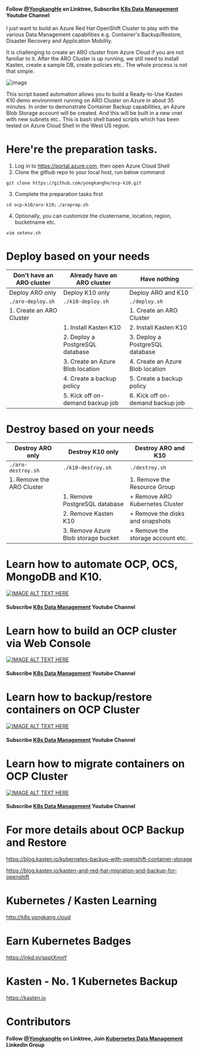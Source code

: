#### Follow [@YongkangHe](https://linktr.ee/yongkang) on Linktree, Subscribe [K8s Data Management](https://www.youtube.com/channel/UCm-sw1b23K-scoVSCDo30YQ?sub_confirmation=1) Youtube Channel

I just want to build an Azure Red Hat OpenShift Cluster to play with the various Data Management capabilities e.g. Container's Backup/Restore, Disaster Recovery and Application Mobility. 

It is challenging to create an ARO cluster from Azure Cloud if you are not familiar to it. After the ARO Cluster is up running, we still need to install Kasten, create a sample DB, create policies etc.. The whole process is not that simple.

![image](https://pbs.twimg.com/media/FYfpuo1WIAEu8BZ?format=jpg&name=small)

This script based automation allows you to build a Ready-to-Use Kasten K10 demo environment running on ARO Cluster on Azure in about 35 minutes. In order to demonstrate Container Backup capabilities, an Azure Blob Storage account will be created. And this will be built in a new vnet with new subnets etc.. This is bash shell based scripts which has been tested on Azure Cloud Shell in the West US region. 

# Here're the preparation tasks. 
1. Log in to https://portal.azure.com, then open Azure Cloud Shell
2. Clone the github repo to your local host, run below command
````
git clone https://github.com/yongkanghe/ocp-k10.git
````
3. Complete the preparation tasks first
````
cd ocp-k10/aro-k10;./aroprep.sh
````
4. Optionally, you can customize the clustername, location, region, bucketname etc.
````
vim setenv.sh
````

# Deploy based on your needs

| Don't have an ARO cluster | Already have an ARO cluster      | Have nothing                     |
|---------------------------|----------------------------------|----------------------------------|
| Deploy ARO only           | Deploy K10 only                  | Deploy ARO and K10               |
| ``` ./aro-deploy.sh ```   | ``` ./k10-deploy.sh ```          | ``` ./deploy.sh ```              |
| 1. Create an ARO Cluster  |                                  | 1. Create an ARO Cluster         |
|                           | 1. Install Kasten K10            | 2. Install Kasten K10            |
|                           | 2. Deploy a PostgreSQL database  | 3. Deploy a PostgreSQL database  |
|                           | 3. Create an Azure Blob location | 4. Create an Azure Blob location |
|                           | 4. Create a backup policy        | 5. Create a backup policy        |
|                           | 5. Kick off on-demand backup job | 6. Kick off on-demand backup job |

# Destroy based on your needs

| Destroy ARO only          | Destroy K10 only                     | Destroy ARO and K10                 |
|---------------------------|--------------------------------------|-------------------------------------|
| ``` ./aro-destroy.sh ```  | ``` ./k10-destroy.sh ```             | ``` ./destroy.sh ```                |
| 1. Remove the ARO Cluster |                                      | 1. Remove the Resource Group        |
|                           | 1. Remove PostgreSQL database        |    + Remove ARO Kubernetes Cluster  |
|                           | 2. Remove Kasten K10                 |    + Remove the disks and snapshots |
|                           | 3. Remove Azure Blob storage bucket  |    + Remove the storage account etc.|

# Learn how to automate OCP, OCS, MongoDB and K10.
[![IMAGE ALT TEXT HERE](https://img.youtube.com/vi/HohBSwDjtmM/0.jpg)](https://www.youtube.com/watch?v=HohBSwDjtmM)
#### Subscribe [K8s Data Management](https://www.youtube.com/channel/UCm-sw1b23K-scoVSCDo30YQ?sub_confirmation=1) Youtube Channel

# Learn how to build an OCP cluster via Web Console
[![IMAGE ALT TEXT HERE](https://img.youtube.com/vi/FDvY9PSxgAQ/0.jpg)](https://www.youtube.com/watch?v=FDvY9PSxgAQ)
#### Subscribe [K8s Data Management](https://www.youtube.com/channel/UCm-sw1b23K-scoVSCDo30YQ?sub_confirmation=1) Youtube Channel

# Learn how to backup/restore containers on OCP Cluster
[![IMAGE ALT TEXT HERE](https://img.youtube.com/vi/zMKIOCuEPyI/0.jpg)](https://www.youtube.com/watch?v=zMKIOCuEPyI)
#### Subscribe [K8s Data Management](https://www.youtube.com/channel/UCm-sw1b23K-scoVSCDo30YQ?sub_confirmation=1) Youtube Channel

# Learn how to migrate containers on OCP Cluster
[![IMAGE ALT TEXT HERE](https://img.youtube.com/vi/mjG-GOnJ-Lo/0.jpg)](https://www.youtube.com/watch?v=mjG-GOnJ-Lo)
#### Subscribe [K8s Data Management](https://www.youtube.com/channel/UCm-sw1b23K-scoVSCDo30YQ?sub_confirmation=1) Youtube Channel

# For more details about OCP Backup and Restore
https://blog.kasten.io/kubernetes-backup-with-openshift-container-storage

https://blog.kasten.io/kasten-and-red-hat-migration-and-backup-for-openshift

# Kubernetes / Kasten Learning
http://k8s.yongkang.cloud

# Earn Kubernetes Badges
https://lnkd.in/gpptXmnY

# Kasten - No. 1 Kubernetes Backup
https://kasten.io 

# Contributors

#### Follow [@YongkangHe](https://linktr.ee/yongkang) on Linktree, Join [Kubernetes Data Management](https://www.linkedin.com/groups/13983251) LinkedIn Group
